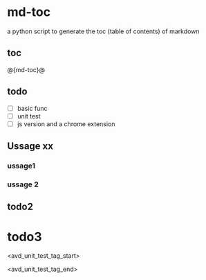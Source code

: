 <!--
  ~ Copyright (c) 2023-2025 Arista Networks, Inc.
  ~ Use of this source code is governed by the Apache License 2.0
  ~ that can be found in the LICENSE file.
  -->

# md-toc

a python script to generate the toc (table of contents) of markdown

## toc

@{md-toc}@

## todo

- [ ] basic func
- [ ] unit test
- [ ] js version and a chrome extension

## Ussage xx

### ussage1

### ussage 2

## todo2

# todo3

<avd_unit_test_tag_start>
<!-- toc -->
<!-- toc -->
<avd_unit_test_tag_end>
